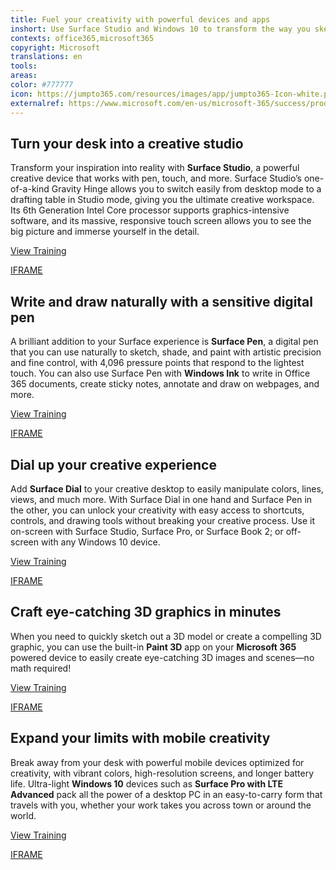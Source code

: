 ```yaml
---
title: Fuel your creativity with powerful devices and apps
inshort: Use Surface Studio and Windows 10 to transform the way you sketch, model, and share your creative ideas.
contexts: office365,microsoft365
copyright: Microsoft
translations: en
tools: 
areas: 
color: #777777
icon: https://jumpto365.com/resources/images/app/jumpto365-Icon-white.png
externalref: https://www.microsoft.com/en-us/microsoft-365/success/productivitylibrary/fuel-your-creativity-with-powerful-devices-and-apps
---
```


## Turn your desk into a creative studio

Transform your inspiration into reality with **Surface Studio**, a powerful creative device that works with pen, touch, and more. Surface Studio’s one-of-a-kind Gravity Hinge allows you to switch easily from desktop mode to a drafting table in Studio mode, giving you the ultimate creative workspace. Its 6th Generation Intel Core processor supports graphics-intensive software, and its massive, responsive touch screen allows you to see the big picture and immerse yourself in the detail.

[View Training](https://support.microsoft.com/help/4023441/surface-meet-surface-studio)

[IFRAME](https://www.microsoft.com/en-us/videoplayer/embed/RE1UCrW)

## Write and draw naturally with a sensitive digital pen

A brilliant addition to your Surface experience is **Surface Pen**, a digital pen that you can use naturally to sketch, shade, and paint with artistic precision and fine control, with 4,096 pressure points that respond to the lightest touch. You can also use Surface Pen with **Windows Ink** to write in Office 365 documents, create sticky notes, annotate and draw on webpages, and more.

[View Training](https://support.microsoft.com/help/4023459/surface-The-Surface-Pen)

[IFRAME](https://www.microsoft.com/en-us/videoplayer/embed/RE1UPtc)

## Dial up your creative experience

Add **Surface Dial** to your creative desktop to easily manipulate colors, lines, views, and much more. With Surface Dial in one hand and Surface Pen in the other, you can unlock your creativity with easy access to shortcuts, controls, and drawing tools without breaking your creative process. Use it on-screen with Surface Studio, Surface Pro, or Surface Book 2; or off-screen with any Windows 10 device.

[View Training](https://support.microsoft.com/help/4036279/surface-meet-surface-dial)

[IFRAME](https://www.microsoft.com/en-us/videoplayer/embed/RE1UCp6)

## Craft eye-catching 3D graphics in minutes

When you need to quickly sketch out a 3D model or create a compelling 3D graphic, you can use the built-in **Paint 3D** app on your **Microsoft 365** powered device to easily create eye-catching 3D images and scenes—no math required!

[View Training](https://support.microsoft.com/en-us/help/4014936)

[IFRAME](https://www.microsoft.com/en-us/videoplayer/embed/RE1UKeT)

## Expand your limits with mobile creativity

Break away from your desk with powerful mobile devices optimized for creativity, with vibrant colors, high-resolution screens, and longer battery life. Ultra-light **Windows 10** devices such as **Surface Pro with LTE Advanced** pack all the power of a desktop PC in an easy-to-carry form that travels with you, whether your work takes you across town or around the world.

[View Training](https://www.microsoft.com/surface/devices/surface-pro/for-business)

[IFRAME](https://www.microsoft.com/en-us/videoplayer/embed/RE1UzSL)

